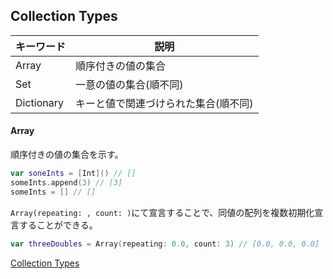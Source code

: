 ## Collection Types

| キーワード | 説明 |
|-|-|
| Array | 順序付きの値の集合 |
| Set | 一意の値の集合(順不同) |
| Dictionary | キーと値で関連づけられた集合(順不同) |

#### Array

順序付きの値の集合を示す。

```swift
var soneInts = [Int]() // []
someInts.append(3) // [3]
someInts = [] // []
```

`Array(repeating: , count: )`にて宣言することで、同値の配列を複数初期化宣言することができる。

```swift
var threeDoubles = Array(repeating: 0.0, count: 3) // [0.0, 0.0, 0.0]
```

[Collection Types](https://docs.swift.org/swift-book/LanguageGuide/CollectionTypes.html)
